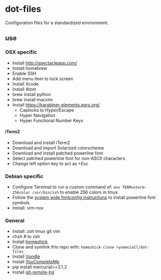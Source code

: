 # dot-files

Configuration files for a standardized environment.

## use

### OSX specific

* Install http://spectacleapp.com/
* Install homebrew
* Enable SSH
* Add menu item to lock screen
* Install Xcode
* Install Atom
* brew install python
* brew install macvim
* Install https://karabiner-elements.pqrs.org/
  * Caplocks to Hyper/Escape
  * Hyper Navigation
  * Hyper Functional Number Keys

#### iTerm2
* Download and install iTerm2
* Download and import Solarized colorscheme
* Download and install patched powerline font
* Select patched powerline font for non-ASCII characters
* Change left option key to act as +Esc

### Debian specific
* Configure Terminal to run a custom command of: `env TERM=xterm-256color /usr/bin/zsh` to enable 256 colors in tmux
* Follow the [system wide fontconfig instructions](http://askubuntu.com/questions/283908/how-can-i-install-and-use-powerline-plugin) to install powerline font symbols
* Install: vim-nox

### General
* Install: zsh tmux git vim
* chsh # to zsh
* Install [homeshick](https://github.com/andsens/homeshick)
* Clone and symlink this repo with: `homeshick clone rynemccall/dot-files`
* Install [Vundle](https://github.com/gmarik/Vundle.vim)
* Install [YouCompleteMe](https://github.com/Valloric/YouCompleteMe)
* pip install mercurial==3.1.2
* Install [git-remote-hg](https://github.com/felipec/git-remote-hg)
